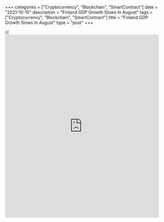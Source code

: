 +++
categories = ["Cryptocurrency", "Blockchain", "SmartContract"]
date = "2021-10-15"
description = "Finland GDP Growth Slows In August"
tags = ["Cryptocurrency", "Blockchain", "SmartContract"]
title = "Finland GDP Growth Slows In August"
type = "post"
+++

{{<iframe id="large-banner" src="https://www.bounty.group/#slide=10.0" width="100%" height="600" scrolling="no" style="border: 0px solid rgb(216, 221, 230); border-radius: 3px;">}}

Finland's economic output growth eased in August, data from Statistics
Finland showed on Friday.

Output of the national [economy][1] increased a working-day adjusted 4.6
percent year-on-year in August, after a 5.3 percent rise in July, which
was revised down from the 5.5 percent growth.

On a seasonally adjusted basis, output grew 0.3 percent month-on-month
in August, after a 0.02 percent rise in the prior month.

Data showed that the primary production increased about 14.0 percent
annually in August. The secondary sector output rose by about 3.0
percent and the services production gained by around 5.0 percent from a
year ago.

For comments and feedback [contact](https://www.playgroundfx.com/contact/): editorial@rtt[news](https://www.letsplayfx.com/blog/forex-news-website/).com

[Economic News][1]

 **What parts of the world are seeing the best (and worst) economic
performances lately? Click[here][2] to check out our [Econ Scorecard][2]
and find out! See up-to-the-moment [ranking](https://www.playgroundfx.com/blog/crypto-exchange-ranking/)s for the best and worst
performers in [GDP][3], [unemployment rate][4], [inflation][5] and much
more.**

   1. www.rtt[news](https://www.letsplayfx.com/blog/forex-news-website/).com/Content/EconomicNews.aspx
   2. www.rtt[news](https://www.letsplayfx.com/blog/forex-news-website/).com/economic-scorecard/world-rank/PPI/highest-performance.aspx
   3. www.rtt[news](https://www.letsplayfx.com/blog/forex-news-website/).com/economic-scorecard/world-rank/GDP/highest-performance.aspx
   4. www.rtt[news](https://www.letsplayfx.com/blog/forex-news-website/).com/economic-scorecard/world-rank/unemployment-rate/lowest-performance.aspx
   5. www.rtt[news](https://www.letsplayfx.com/blog/forex-news-website/).com/economic-scorecard/world-rank/CPI/highest-performance.aspx